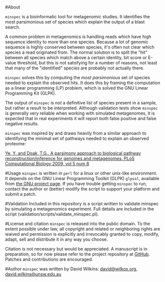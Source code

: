 #About 

`minspec` is a bioinformatic tool for metagenomic studies. It identifies the most parsimonious set of species which explain the output of a blast search.

A common problem in metagenomics is handling reads which have high sequence identity to more than one species. Because a lot of genomic sequence is highly conserved between species, it's often not clear which species a read originated from. The normal solution is to split the "hit" between all species which match above a certain identity, bit score or E-value threshold, but this is not satisfying for a number of reasons, not least that many of the "identified" species are probably not actually there.

`minspec` solves this by computing the *most parsimonious* set of species needed to explain the observed hits. It does this by framing the computation as a linear programming (LP) problem, which is solved the GNU Linear Programming Kit (GLPK).

The output of `minspec` is _not_ a definitive list of species present in a sample, but rather a result to be interpreted. Although validation tests show `minspec` is generally very reliable when working with simulated metagenomes, it is expected that in real experiments it will report both false positive and false negative results.

`minspec` was inspired by and draws heavily from a similar approach to identifying the minimal set of pathways needed to explain an observed proteome:

[Ye, Y. and Doak, T.G.. A parsimony approach to biological pathway reconstruction/inference for genomes and metagenomes. PLoS Computational Biology 2009, vol 5 num 8](http://www.ploscompbiol.org/article/info%3Adoi%2F10.1371%2Fjournal.pcbi.1000465)

#Usage
`minspec` is written in `perl` for a linux or other unix-like environment. It depends on the GNU Linear Programming Toolkit (GLPK) `glpsol`, available from [the GNU project page](http://www.gnu.org/s/glpk/). If you have trouble getting `minspec` to run, contact the author or (better) modify the script to support your platform and submit a patch.

#Validation
Included in this repository is a script written to validate minspec by simulating a metagenomics experiment. Full details are included in the script (validation/scripts/validate\_minspec.pl).

#License and citation
`minspec` is released into the public domain. To the extent possible under law, all copyright and related or neighboring rights are waived and permission is explicitly and irrevocably granted to copy, modify, adapt, sell and distribute it in any way you choose.

Citation is not necessary but would be appreciated. A manuscript is in preparation, so for now please refer to the project repository at [GitHub](https://github.com/wilkox/minspec/). Patches and contributions are encouraged.

#Author
`minspec` was written by David Wilkins: david@wilkox.org, david.wilkins@unsw.edu.au
